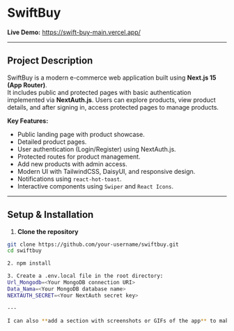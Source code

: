 # SwiftBuy

**Live Demo:** https://swift-buy-main.vercel.app/

---

## Project Description

SwiftBuy is a modern e-commerce web application built using **Next.js 15 (App Router)**.  
It includes public and protected pages with basic authentication implemented via **NextAuth.js**. Users can explore products, view product details, and after signing in, access protected pages to manage products.  

**Key Features:**
- Public landing page with product showcase.
- Detailed product pages.
- User authentication (Login/Register) using NextAuth.js.
- Protected routes for product management.
- Add new products with admin access.
- Modern UI with TailwindCSS, DaisyUI, and responsive design.
- Notifications using `react-hot-toast`.
- Interactive components using `Swiper` and `React Icons`.

---

## Setup & Installation

1. **Clone the repository**
```bash
git clone https://github.com/your-username/swiftbuy.git
cd swiftbuy

2. npm install

3. Create a .env.local file in the root directory:
Url_Mongodb=<Your MongoDB connection URI>
Data_Nama=<Your MongoDB database name>
NEXTAUTH_SECRET=<Your NextAuth secret key>

---

I can also **add a section with screenshots or GIFs of the app** to make it more attractive for GitHub.  
